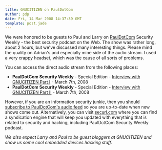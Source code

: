 ```yaml
---
title: GNUCITIZEN on PaulDotCom
author: pdp
date: Fri, 14 Mar 2008 14:37:39 GMT
template: post.jade
---
```


We were honored to be guests to Paul and Larry on [PaulDotCom](http://pauldotcom.com/) Security Weekly - the best security podcast on the Web. The show was rather long, about 2 hours, but we've discussed many interesting things. Please mind the quality on Adrian's and especially mine side of the audio stream. I used a very crappy headset, which was the cause of all sorts of problems.

You can access the direct audio stream from the following places:

* **PaulDotCom Security Weekly** - Special Edition - [Interview with GNUCITIZEN Part I](http://media.libsyn.com/media/pauldotcom/pauldotcom-SW-GNUCITIZENpart1.mp3) - March 7th, 2008
* **PaulDotCom Security Weekly** - Special Edition - [Interview with GNUCITIZEN Part II](http://media.libsyn.com/media/pauldotcom/pauldotcom-SW-GNUCITIZENpart2.mp3) - March 7th, 2008

However, if you are an information security junkie, then you should [subscribe to PaulDotCom's audio feed](http://pauldotcom.com/podcast/psw.xml) so you are up-to-date when new shows come out. Alternatively, you can visit [securl.com](http://www.securls.com) where you can find a syndication engine that will keep you updated with everything that is related to security and hacking, including PaulDotCom Security Weekly podcast.

_We also expect Larry and Paul to be guest bloggers at GNUCITIZEN and show us some cool embedded devices hacking stuff._
